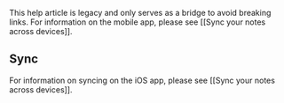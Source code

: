 This help article is legacy and only serves as a bridge to avoid breaking links. For information on the mobile app, please see [[Sync your notes across devices]].

## Sync

For information on syncing on the iOS app, please see [[Sync your notes across devices]].
